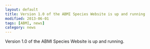 ```yaml
---
layout: default
title: Version 1.0 of the ABMI Species Website is up and running
modified: 2013-06-01
tags: [ABMI, news]
category: news
---
```


Version 1.0 of the ABMI Species Website is up and running.

